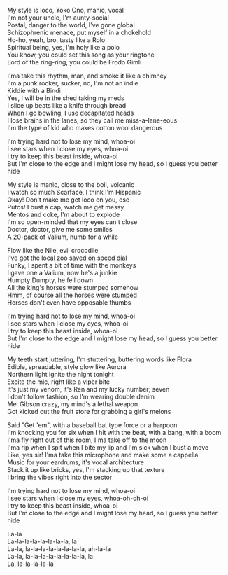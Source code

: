 My style is loco, Yoko Ono, manic, vocal  
I'm not your uncle, I'm aunty-social  
Postal, danger to the world, I've gone global  
Schizophrenic menace, put myself in a chokehold  
Ho-ho, yeah, bro, tasty like a Rolo  
Spiritual being, yes, I'm holy like a polo  
You know, you could set this song as your ringtone  
Lord of the ring-ring, you could be Frodo Gimli

I'ma take this rhythm, man, and smoke it like a chimney  
I'm a punk rocker, sucker, no, I'm not an indie  
Kiddie with a Bindi  
Yes, I will be in the shed taking my meds  
I slice up beats like a knife through bread  
When I go bowling, I use decapitated heads  
I lose brains in the lanes, so they call me miss-a-lane-eous  
I'm the type of kid who makes cotton wool dangerous

I'm trying hard not to lose my mind, whoa-oi  
I see stars when I close my eyes, whoa-oi  
I try to keep this beast inside, whoa-oi  
But I'm close to the edge and I might lose my head, so I guess you better hide

My style is manic, close to the boil, volcanic  
I watch so much Scarface, I think I'm Hispanic  
Okay! Don't make me get loco on you, ese  
Putos! I bust a cap, watch me get messy  
Mentos and coke, I'm about to explode  
I'm so open-minded that my eyes can't close  
Doctor, doctor, give me some smiles  
A 20-pack of Valium, numb for a while

Flow like the Nile, evil crocodile  
I've got the local zoo saved on speed dial  
Funky, I spent a bit of time with the monkeys  
I gave one a Valium, now he's a junkie  
Humpty Dumpty, he fell down  
All the king's horses were stumped somehow  
Hmm, of course all the horses were stumped  
Horses don't even have opposable thumbs

I'm trying hard not to lose my mind, whoa-oi  
I see stars when I close my eyes, whoa-oi  
I try to keep this beast inside, whoa-oi  
But I'm close to the edge and I might lose my head, so I guess you better hide

My teeth start juttering, I'm stuttering, buttering words like Flora  
Edible, spreadable, style glow like Aurora  
Northern light ignite the night tonight  
Excite the mic, right like a viper bite  
It's just my venom, it's Ren and my lucky number; seven  
I don't follow fashion, so I'm wearing double denim  
Mel Gibson crazy, my mind's a lethal weapon  
Got kicked out the fruit store for grabbing a girl's melons

Said "Get 'em", with a baseball bat type force or a harpoon  
I'm knocking you for six when I hit with the beat, with a bang, with a boom  
I'ma fly right out of this room, I'ma take off to the moon  
I'ma rip when I spit when I bite my lip and I'm sick when I bust a move  
Like, yes sir! I'ma take this microphone and make some a cappella  
Music for your eardrums, it's vocal architecture  
Stack it up like bricks, yes, I'm stacking up that texture  
I bring the vibes right into the sector

I'm trying hard not to lose my mind, whoa-oi  
I see stars when I close my eyes, whoa-oh-oh-oi  
I try to keep this beast inside, whoa-oi  
But I'm close to the edge and I might lose my head, so I guess you better hide

La-la  
La-la-la-la-la-la-la-la, la  
La-la, la-la-la-la-la-la-la-la, ah-la-la  
La-la, la-la-la-la-la-la-la-la, la  
La, la-la-la-la-la